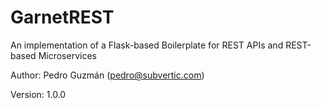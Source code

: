 # GarnetREST
An implementation of a Flask-based Boilerplate for REST APIs and REST-based Microservices

Author: Pedro Guzmán (pedro@subvertic.com)

Version: 1.0.0
